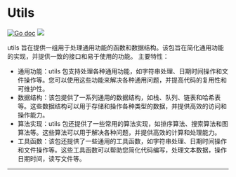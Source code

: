 # Utils

[![Go doc](https://img.shields.io/badge/go.dev-reference-brightgreen?logo=go&logoColor=white&style=flat)](https://pkg.go.dev/github.com/kercylan98/minotaur/utils)
![](https://img.shields.io/badge/Email-kercylan@gmail.com-green.svg?style=flat)

utils 旨在提供一组用于处理通用功能的函数和数据结构。该包旨在简化通用功能的实现，并提供一致的接口和易于使用的功能。
主要特性：
  - 通用功能：utils 包支持处理各种通用功能，如字符串处理、日期时间操作和文件操作等。您可以使用这些功能来解决各种通用问题，并提高代码的复用性和可维护性。
  - 数据结构：该包提供了一系列通用的数据结构，如栈、队列、链表和哈希表等。这些数据结构可以用于存储和操作各种类型的数据，并提供高效的访问和操作能力。
  - 算法实现：utils 包还提供了一些常用的算法实现，如排序算法、搜索算法和图算法等。这些算法可以用于解决各种问题，并提供高效的计算和处理能力。
  - 工具函数：该包还提供了一些通用的工具函数，如字符串处理、日期时间操作和文件操作等。这些工具函数可以帮助您简化代码编写，处理文本数据，操作日期时间，读写文件等。



</details>


***
